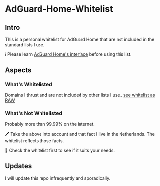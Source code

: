 # AdGuard-Home-Whitelist

## Intro

This is a personal whitelist for AdGuard Home that are not included in the standard lists I use.

ℹ Please learn [AdGuard Home's interface](https://github.com/AdguardTeam/AdGuardHome/wiki) before using this list.

## Aspects

### What's Whitelisted

Domains I thrust and are not included by other lists I use.. [see whitelist as RAW](https://raw.githubusercontent.com/Aphantylat/AdGuard-Home-Whitelist/main/whitelist.txt)

### What's __Not__ Whitelisted

Probably more than 99.99% on the internet.

🖊 Take the above into account and that fact I live in the Netherlands. The whitelist reflects those facts.

👀 Check the whitelist first to see if it suits your needs.

## Updates

I will update this repo infrequently and sporadically.
